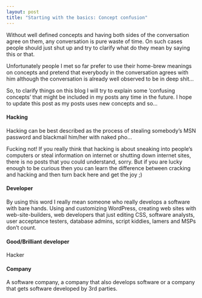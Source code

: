 ```yaml
---
layout: post
title: "Starting with the basics: Concept confusion"
---
```


Without well defined concepts and having both sides of the conversation agree on them, any conversation is pure waste of time. On such cases people should just shut up and try to clarify what do they mean by saying this or that.

Unfortunately people I met so far prefer to use their home-brew meanings on concepts and pretend that everybody in the conversation agrees with him although the conversation is already well observed to be in deep shit…

So, to clarify things on this blog I will try to explain some ‘confusing concepts’ that might be included in my posts any time in the future. I hope to update this post as my posts uses new concepts and so…

#### Hacking

Hacking can be best described as the process of stealing somebody’s MSN password and blackmail him/her with naked pho…

Fucking not! If you really think that hacking is about sneaking into people’s computers or steal information on internet or shutting down internet sites, there is no posts that you could understand, sorry. But if you are lucky enough to be curious then you can learn the difference between cracking and hacking and then turn back here and get the joy ;)

#### Developer

By using this word I really mean someone who really develops a software with bare hands. Using and customizing WordPress, creating web sites with web-site-builders, web developers that just editing CSS, software analysts, user acceptance testers, database admins, script kiddies, lamers and MSPs don’t count.

#### Good/Brilliant developer

Hacker

#### Company

A software company, a company that also develops software or a company that gets software developed by 3rd parties.